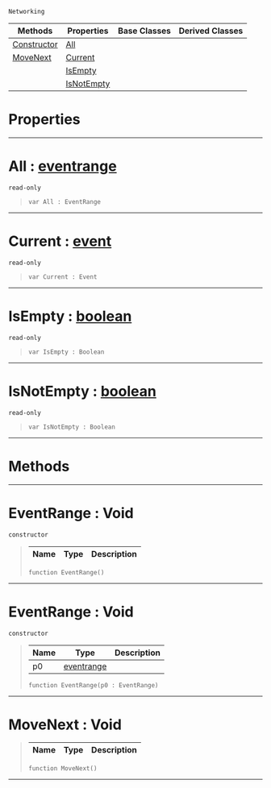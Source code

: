  `Networking`

|Methods|Properties|Base Classes|Derived Classes|
|---|---|---|---|
|[ Constructor](https://plasmaengine.github.io/PlasmaDocs/Plasma1/C++/code_reference/class_reference/eventrange.md#eventrange-void)|[ All](https://plasmaengine.github.io/PlasmaDocs/Plasma1/C++/code_reference/class_reference/eventrange.md#all-plasma-engine-document)| | |
|[ MoveNext](https://plasmaengine.github.io/PlasmaDocs/Plasma1/C++/code_reference/class_reference/eventrange.md#movenext-void)|[ Current](https://plasmaengine.github.io/PlasmaDocs/Plasma1/C++/code_reference/class_reference/eventrange.md#current-plasma-engine-docu)| | |
| |[ IsEmpty](https://plasmaengine.github.io/PlasmaDocs/Plasma1/C++/code_reference/class_reference/eventrange.md#isempty-plasma-engine-docu)| | |
| |[ IsNotEmpty](https://plasmaengine.github.io/PlasmaDocs/Plasma1/C++/code_reference/class_reference/eventrange.md#isnotempty-plasma-engine-d)| | |


 #  Properties


---  
 #  All : [eventrange](https://plasmaengine.github.io/PlasmaDocs/Plasma1/C++/code_reference/class_reference/eventrange.md)

 `read-only`

> 
> ``` lang=cpp, name=Lightning
> var All : EventRange


---  
 #  Current : [event](https://plasmaengine.github.io/PlasmaDocs/Plasma1/C++/code_reference/class_reference/event.md)

 `read-only`

> 
> ``` lang=cpp, name=Lightning
> var Current : Event


---  
 #  IsEmpty : [boolean](https://plasmaengine.github.io/PlasmaDocs/Plasma1/C++/code_reference/lightning_base_types/boolean.md)

 `read-only`

> 
> ``` lang=cpp, name=Lightning
> var IsEmpty : Boolean


---  
 #  IsNotEmpty : [boolean](https://plasmaengine.github.io/PlasmaDocs/Plasma1/C++/code_reference/lightning_base_types/boolean.md)

 `read-only`

> 
> ``` lang=cpp, name=Lightning
> var IsNotEmpty : Boolean


---  
 #  Methods


---  
 #  EventRange : Void

 `constructor`

> 
> |Name|Type|Description|
> |---|---|---|
> ``` lang=cpp, name=Lightning
> function EventRange()
> ``` 


---  
 #  EventRange : Void

 `constructor`

> 
> |Name|Type|Description|
> |---|---|---|
> |p0|[eventrange](https://plasmaengine.github.io/PlasmaDocs/Plasma1/C++/code_reference/class_reference/eventrange.md)| |
> ``` lang=cpp, name=Lightning
> function EventRange(p0 : EventRange)
> ``` 


---  
 #  MoveNext : Void

> 
> |Name|Type|Description|
> |---|---|---|
> ``` lang=cpp, name=Lightning
> function MoveNext()
> ``` 


---  
 

 